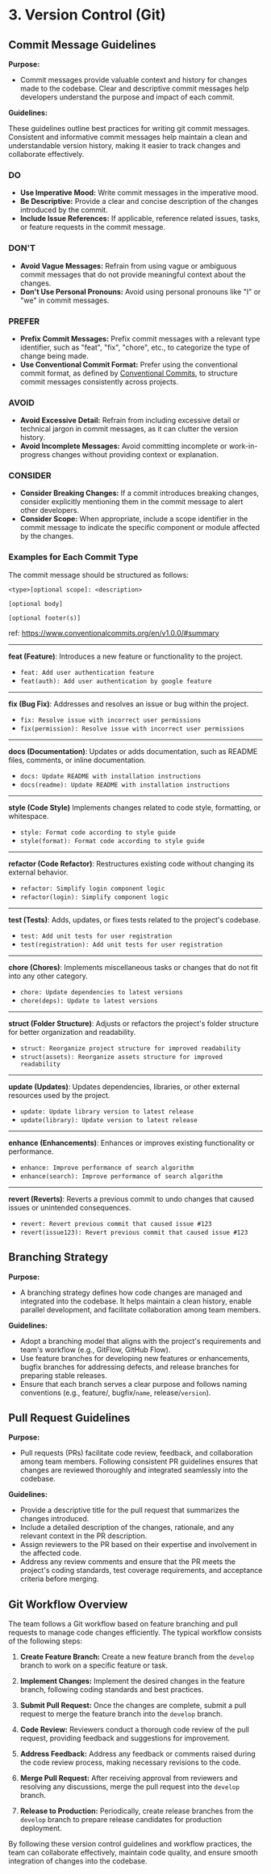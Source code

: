 # 3. Version Control (Git)

## Commit Message Guidelines

**Purpose:**

- Commit messages provide valuable context and history for changes made to the codebase. Clear and descriptive commit messages help developers understand the purpose and impact of each commit.

**Guidelines:**

These guidelines outline best practices for writing git commit messages. Consistent and informative commit messages help maintain a clean and understandable version history, making it easier to track changes and collaborate effectively.

### DO

- **Use Imperative Mood:** Write commit messages in the imperative mood.
- **Be Descriptive:** Provide a clear and concise description of the changes introduced by the commit.
- **Include Issue References:** If applicable, reference related issues, tasks, or feature requests in the commit message.

### DON'T

- **Avoid Vague Messages:** Refrain from using vague or ambiguous commit messages that do not provide meaningful context about the changes.
- **Don't Use Personal Pronouns:** Avoid using personal pronouns like "I" or "we" in commit messages.

### PREFER

- **Prefix Commit Messages:** Prefix commit messages with a relevant type identifier, such as "feat", "fix", "chore", etc., to categorize the type of change being made.
- **Use Conventional Commit Format:** Prefer using the conventional commit format, as defined by [Conventional Commits](https://www.conventionalcommits.org/en/v1.0.0/), to structure commit messages consistently across projects.

### AVOID

- **Avoid Excessive Detail:** Refrain from including excessive detail or technical jargon in commit messages, as it can clutter the version history.
- **Avoid Incomplete Messages:** Avoid committing incomplete or work-in-progress changes without providing context or explanation.

### CONSIDER

- **Consider Breaking Changes:** If a commit introduces breaking changes, consider explicitly mentioning them in the commit message to alert other developers.
- **Consider Scope:** When appropriate, include a scope identifier in the commit message to indicate the specific component or module affected by the changes.

### Examples for Each Commit Type

The commit message should be structured as follows:

```
<type>[optional scope]: <description>

[optional body]

[optional footer(s)]
```

ref: <https://www.conventionalcommits.org/en/v1.0.0/#summary>

---
**feat (Feature)**: Introduces a new feature or functionality to the project.

- `feat: Add user authentication feature`
- `feat(auth): Add user authentication by google feature`

---
**fix (Bug Fix)**: Addresses and resolves an issue or bug within the project.

- `fix: Resolve issue with incorrect user permissions`
- `fix(permission): Resolve issue with incorrect user permissions`

---
**docs (Documentation)**: Updates or adds documentation, such as README files, comments, or inline documentation.

- `docs: Update README with installation instructions`
- `docs(readme): Update README with installation instructions`

---
**style (Code Style)** Implements changes related to code style, formatting, or whitespace.

- `style: Format code according to style guide`
- `style(format): Format code according to style guide`

---
**refactor (Code Refactor)**: Restructures existing code without changing its external behavior.

- `refactor: Simplify login component logic`
- `refactor(login): Simplify component logic`

---
**test (Tests)**: Adds, updates, or fixes tests related to the project's codebase.

- `test: Add unit tests for user registration`
- `test(registration): Add unit tests for user registration`

---
**chore (Chores)**: Implements miscellaneous tasks or changes that do not fit into any other category.

- `chore: Update dependencies to latest versions`
- `chore(deps): Update to latest versions`

---
**struct (Folder Structure)**: Adjusts or refactors the project's folder structure for better organization and readability.

- `struct: Reorganize project structure for improved readability`
- `struct(assets): Reorganize assets structure for improved readability`

---
**update (Updates)**: Updates dependencies, libraries, or other external resources used by the project.

- `update: Update library version to latest release`
- `update(library): Update version to latest release`

---
**enhance (Enhancements)**: Enhances or improves existing functionality or performance.

- `enhance: Improve performance of search algorithm`
- `enhance(search): Improve performance of search algorithm`

---
**revert (Reverts)**: Reverts a previous commit to undo changes that caused issues or unintended consequences.

- `revert: Revert previous commit that caused issue #123`
- `revert(issue123): Revert previous commit that caused issue #123`

## Branching Strategy

**Purpose:**

- A branching strategy defines how code changes are managed and integrated into the codebase. It helps maintain a clean history, enable parallel development, and facilitate collaboration among team members.

**Guidelines:**

- Adopt a branching model that aligns with the project's requirements and team's workflow (e.g., GitFlow, GitHub Flow).
- Use feature branches for developing new features or enhancements, bugfix branches for addressing defects, and release branches for preparing stable releases.
- Ensure that each branch serves a clear purpose and follows naming conventions (e.g., feature/, bugfix/`name`, release/`version`).

## Pull Request Guidelines

**Purpose:**

- Pull requests (PRs) facilitate code review, feedback, and collaboration among team members. Following consistent PR guidelines ensures that changes are reviewed thoroughly and integrated seamlessly into the codebase.

**Guidelines:**

- Provide a descriptive title for the pull request that summarizes the changes introduced.
- Include a detailed description of the changes, rationale, and any relevant context in the PR description.
- Assign reviewers to the PR based on their expertise and involvement in the affected code.
- Address any review comments and ensure that the PR meets the project's coding standards, test coverage requirements, and acceptance criteria before merging.

## Git Workflow Overview

The team follows a Git workflow based on feature branching and pull requests to manage code changes efficiently. The typical workflow consists of the following steps:

1. **Create Feature Branch:**
Create a new feature branch from the `develop` branch to work on a specific feature or task.

2. **Implement Changes:**
Implement the desired changes in the feature branch, following coding standards and best practices.

3. **Submit Pull Request:**
Once the changes are complete, submit a pull request to merge the feature branch into the `develop` branch.

4. **Code Review:**
Reviewers conduct a thorough code review of the pull request, providing feedback and suggestions for improvement.

5. **Address Feedback:**
Address any feedback or comments raised during the code review process, making necessary revisions to the code.

6. **Merge Pull Request:**
After receiving approval from reviewers and resolving any discussions, merge the pull request into the `develop` branch.

7. **Release to Production:**
Periodically, create release branches from the `develop` branch to prepare release candidates for production deployment.

By following these version control guidelines and workflow practices, the team can collaborate effectively, maintain code quality, and ensure smooth integration of changes into the codebase.
